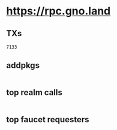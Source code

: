 # https://rpc.gno.land

## TXs
```
7133
```

## addpkgs
```
```

## top realm calls
```
```

## top faucet requesters
```
```

